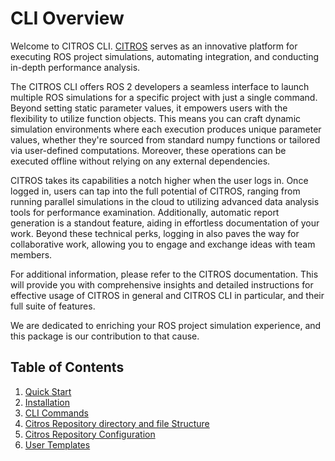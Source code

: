# CLI Overview

Welcome to CITROS CLI. [CITROS](https://citros.io/) serves as an innovative platform for executing ROS project simulations, automating integration, and conducting in-depth performance analysis.

The CITROS CLI offers ROS 2 developers a seamless interface to launch multiple ROS simulations for a specific project with just a single command. Beyond setting static parameter values, it empowers users with the flexibility to utilize function objects. This means you can craft dynamic simulation environments where each execution produces unique parameter values, whether they're sourced from standard numpy functions or tailored via user-defined computations. Moreover, these operations can be executed offline without relying on any external dependencies.

CITROS takes its capabilities a notch higher when the user logs in. Once logged in, users can tap into the full potential of CITROS, ranging from running parallel simulations in the cloud to utilizing advanced data analysis tools for performance examination. Additionally, automatic report generation is a standout feature, aiding in effortless documentation of your work. Beyond these technical perks, logging in also paves the way for collaborative work, allowing you to engage and exchange ideas with team members.

For additional information, please refer to the CITROS documentation. This will provide you with comprehensive insights and detailed instructions for effective usage of CITROS in general and CITROS CLI in particular, and their full suite of features.

We are dedicated to enriching your ROS project simulation experience, and this package is our contribution to that cause.

## Table of Contents
1. [Quick Start](doc/overview/cli_quickstart.md)
2. [Installation](doc/overview/cli_install.md)
4. [CLI Commands](doc/commands/cli_commands.md)
5. [Citros Repository directory and file Structure](doc/structure/citros_structure.md) 
6. [Citros Repository Configuration](doc/configuration/config_params.md)
7. [User Templates](doc/user_templates.md)
